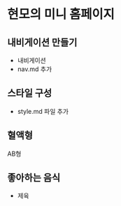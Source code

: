 # 현모의 미니 홈페이지

## 내비게이션 만들기

- 내비게이션
- nav.md 추가

## 스타일 구성

- style.md 파일 추가

## 혈액형

AB형

## 좋아하는 음식

- 제육
